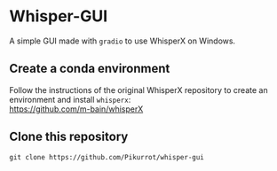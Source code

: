 # Whisper-GUI
A simple GUI made with `gradio` to use WhisperX on Windows.

## Create a conda environment
Follow the instructions of the original WhisperX repository to create an environment and install `whisperx`:  
https://github.com/m-bain/whisperX

## Clone this repository
`git clone https://github.com/Pikurrot/whisper-gui`
